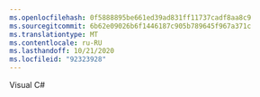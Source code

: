 ```yaml
---
ms.openlocfilehash: 0f5888895be661ed39ad831ff11737cadf8aa8c9
ms.sourcegitcommit: 6b62e09026b6f1446187c905b789645f967a371c
ms.translationtype: MT
ms.contentlocale: ru-RU
ms.lasthandoff: 10/21/2020
ms.locfileid: "92323928"
---
```

Visual C#